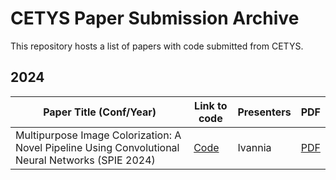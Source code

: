# CETYS Paper Submission Archive

This repository hosts a list of papers with code submitted from CETYS.

## 2024

| Paper Title (Conf/Year)                             | Link to code                            | Presenters | PDF                               |
| ------------------------------------------------------------ | --------------------------------------- | ---------- | ----------------------------------- |
| Multipurpose Image Colorization: A Novel Pipeline Using Convolutional Neural Networks (SPIE 2024) | [Code](./SPIE/2024/Image_Colorization) | Ivannia   | [PDF](./SPIE/2024/Image_Colorization/SPIE_Processed.pdf) |
